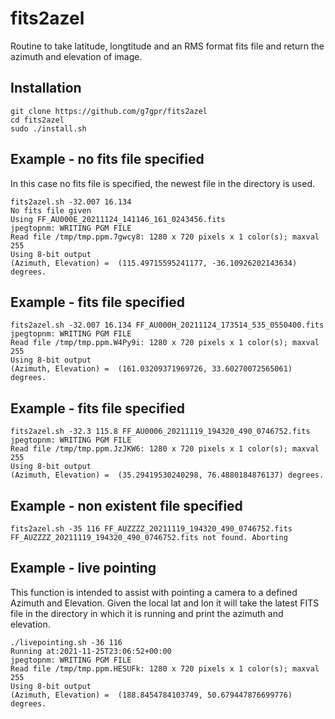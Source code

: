 # fits2azel

Routine to take latitude, longtitude and an RMS format fits file and return the azimuth and elevation of image.

## Installation

```
git clone https://github.com/g7gpr/fits2azel
cd fits2azel
sudo ./install.sh
```


## Example - no fits file specified 

In this case no fits file is specified, the newest file in the directory is used.

```
fits2azel.sh -32.007 16.134
No fits file given
Using FF_AU000E_20211124_141146_161_0243456.fits
jpegtopnm: WRITING PGM FILE
Read file /tmp/tmp.ppm.7gwcy8: 1280 x 720 pixels x 1 color(s); maxval 255
Using 8-bit output
(Azimuth, Elevation) =  (115.49715595241177, -36.10926202143634) degrees.
``` 

## Example - fits file specified


```
fits2azel.sh -32.007 16.134 FF_AU000H_20211124_173514_535_0550400.fits 
jpegtopnm: WRITING PGM FILE
Read file /tmp/tmp.ppm.W4Py9i: 1280 x 720 pixels x 1 color(s); maxval 255
Using 8-bit output
(Azimuth, Elevation) =  (161.03209371969726, 33.60270072565061) degrees.
```

## Example - fits file specified

```
fits2azel.sh -32.3 115.8 FF_AU0006_20211119_194320_490_0746752.fits
jpegtopnm: WRITING PGM FILE
Read file /tmp/tmp.ppm.JzJKW6: 1280 x 720 pixels x 1 color(s); maxval 255
Using 8-bit output
(Azimuth, Elevation) =  (35.29419530240298, 76.4880184876137) degrees.
```


## Example - non existent file specified

```
fits2azel.sh -35 116 FF_AUZZZZ_20211119_194320_490_0746752.fits
FF_AUZZZZ_20211119_194320_490_0746752.fits not found. Aborting
```

## Example - live pointing

This function is intended to assist with pointing a camera to a defined Azimuth and Elevation. Given the local lat and lon it will take the latest FITS file in the directory in which it is running and print the azimuth and elevation.

```
./livepointing.sh -36 116
Running at:2021-11-25T23:06:52+00:00
jpegtopnm: WRITING PGM FILE
Read file /tmp/tmp.ppm.HESUFk: 1280 x 720 pixels x 1 color(s); maxval 255
Using 8-bit output
(Azimuth, Elevation) =  (188.8454784103749, 50.679447876699776) degrees.
```
